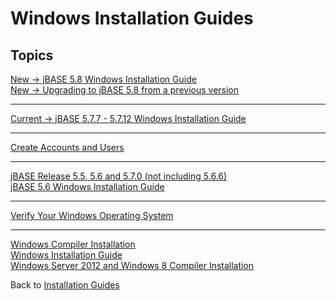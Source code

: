 # Windows Installation Guides

<PageHeader />

## Topics

[New -> jBASE 5.8 Windows Installation Guide](./jbase-5-8-windows-installation-guide/README.md)  
[New -> Upgrading to jBASE 5.8 from a previous version](./upgrading-to-5.8-windows/README.md)  
* * *
[Current -> jBASE 5.7.7 - 5.7.12 Windows Installation Guide](./jbase-5-7-windows-installation-guide/README.md)  
* * *
[Create Accounts and Users](./create-accounts-and-users/README.md)  
* * *
[jBASE Release 5.5, 5.6 and 5.7.0 (not including 5.6.6)](./jbase-release-5.5-and-5.6-and-5.7.0/README.md)  
[jBASE 5.6 Windows Installation Guide](./jbase-5.6-windows-installation-guide/README.md)  
* * *
[Verify Your Windows Operating System](./verify-your-windows-operating-system/README.md)  
* * *
[Windows Compiler Installation](./windows-compiler-installation/README.md)  
[Windows Installation Guide](./windows-installation-guide/README.md)  
[Windows Server 2012 and Windows 8 Compiler Installation](./windows-server-2012-and-windows-8-compiler-installation/README.md)  

Back to [Installation Guides](./../README.md)

<PageFooter />
